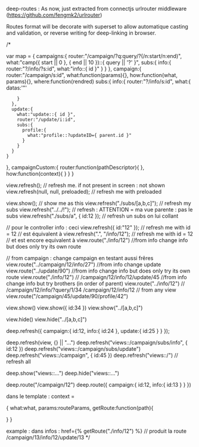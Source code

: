 deep-routes : As now, just extracted from connectjs urlrouter middleware (https://github.com/fengmk2/urlrouter)

Routes format will be decorate with superset to allow automatique casting and validation, 
or reverse writing for deep-linking in browser.



/*

var map = {
  campaigns:{
    router:"/campaign/?q:query/?(/n:start/n:end)",
    what:"camp({ start || 0 }, { end || 10 })::{ query || '?' }",
    subs:{
      info:{
        router:"?/info/?s:id",
        what:"info::{ id }" 
      }
    }
  },
  campaign:{
    router:"/campaign/s:id",
    what:function(params){},
    how:function(what, params){},
    where:function(rendred)
    subs:{
      info:{ 
        router:"?/info/s:id",
        what:{
          datas:'"'

        }
      },
      update:{ 
        what:"update::{ id }", 
        router:"/update/i:id",
        subs:{ 
          profile:{
            what:"profile::?updateID={ parent.id }"
          }
        }
      }
    }
  },
  campaignCustom:{
    router:function(pathDescriptor){
    },
    how:function(context){
    }
  }
}

view.refresh();     // refresh me. if not present in screen : not shown
view.refresh(null, null, preloaded);     // refresh me with preloaded



view.show();        // show me as this 
view.refresh("./subs/[a,b,c]");     // refresh my subs
view.refresh("../../!");      // refresh : ATTENTION = ma vue parente : pas le subs
view.refresh("./subs/a", { id:12 });      // refresh un subs on lui collant

// pour le controller info : ceci
view.refresh({ id:"12" });  // refresh me with id = 12
// est équivalent à
view.refresh(".", "/info/12");  // refresh me with id = 12
// et est encore equivalent à
view.route("./info/12")    //from info change info but does only try its own route

// from campaign : change campaign en testant aussi frêres
view.route("../campaign/12/info/27")
//from info change update
view.route("../update/90")
//from info change info but does only try its own route
view.route("./info/12")           //         /campaign/12/info/12/update/45
//from info change info but try brothers (in order of parent)
view.route("../info/12")          //      /campaign/12/info/?query/1/34   /campaign/12/info/12
// from any view 
view.route("/campaign/45/update/90/profile/42")

view.show()
view.show({ id:34 })
view.show("../[a,b,c]")

view.hide()
view.hide("../[a,b,c]")

deep.refresh({
    campaign:{
      id:12,
      info:{
        id:24
      },
      update:{
        id:25
      }
    }
});


deep.refresh(view, {} || "...")
deep.refresh("views::/campaign/subs/info", { id:12 })
deep.refresh("views::/campaign/subs/update")
deep.refresh("views::/campaign", { id:45 })
deep.refresh("views::/") // refresh all

deep.show("views::...")
deep.hide("views::...")

deep.route("/campaign/12")
deep.route({
  campaign:{
    id:12,
    info:{
      id:13
    }
  }
})


dans le template : context = 

{
  what:what,
  params:routeParams,
  getRoute:function(path){

  }
}

example : dans infos : 
href={% getRoute("./info/12") %}   // produit la route /campaign/13/info/12/update/13
*/
